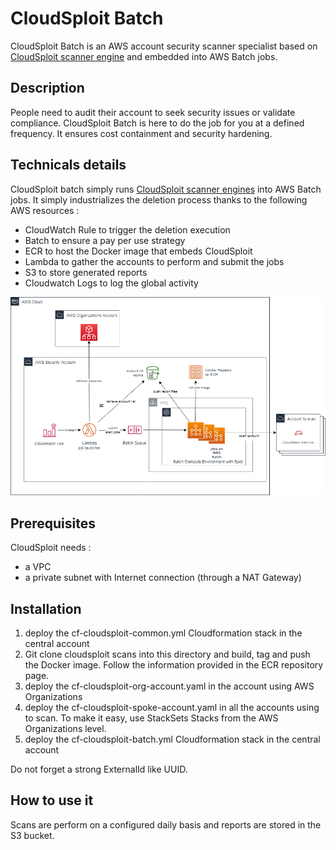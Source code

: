 # CloudSploit Batch

CloudSploit Batch is an AWS account security scanner specialist based on [CloudSploit scanner engine](https://github.com/cloudsploit/scans) and embedded into AWS Batch jobs.

## Description

People need to audit their account to seek security issues or validate compliance. CloudSploit Batch is here to do the job for you at a defined frequency.
It ensures cost containment and security hardening.

## Technicals details

CloudSploit batch simply runs [CloudSploit scanner engines](https://github.com/cloudsploit/scans) into AWS Batch jobs.
It simply industrializes the deletion process thanks to the following AWS resources :
- CloudWatch Rule to trigger the deletion execution
- Batch to ensure a pay per use strategy
- ECR to host the Docker image that embeds CloudSploit
- Lambda to gather the accounts to perform and submit the jobs
- S3 to store generated reports
- Cloudwatch Logs to log the global activity

![CloudSploit Batch Diagram](images/cloudsploitbatch-diagram.png)

## Prerequisites

CloudSploit needs :
- a VPC
- a private subnet with Internet connection (through a NAT Gateway)

## Installation

1. deploy the cf-cloudsploit-common.yml Cloudformation stack in the central account
2. Git clone cloudsploit scans into this directory and build, tag and push the Docker image. Follow the information provided in the ECR repository page.
3. deploy the cf-cloudsploit-org-account.yaml in the account using AWS Organizations
4. deploy the cf-cloudsploit-spoke-account.yaml in all the accounts using to scan. To make it easy, use StackSets Stacks from the AWS Organizations level.
6. deploy the cf-cloudsploit-batch.yml Cloudformation stack in the central account

Do not forget a strong ExternalId like UUID.

## How to use it
Scans are perform on a configured daily basis and reports are stored in the S3 bucket.
